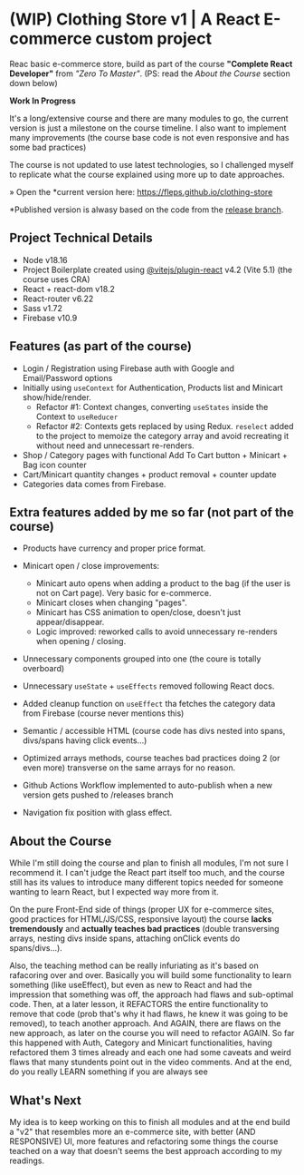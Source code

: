 # (WIP) Clothing Store v1 | A React E-commerce custom project

Reac basic e-commerce store, build as part of the course **"Complete React Developer"** from _"Zero To Master"_. (PS: read the *About the Course* section down below)

**Work In Progress**

It's a long/extensive course and there are many modules to go, the current version is just a milestone on the course timeline. I also want to implement many improvements (the course base code is not even responsive and has some bad practices)

The course is not updated to use latest technologies, so I challenged myself to replicate what the course explained using more up to date approaches.

» Open the *current version here: https://fleps.github.io/clothing-store

*Published version is alwasy based on the code from the [release branch](https://github.com/fleps/clothing-store/tree/releases).

## Project Technical Details

- Node v18.16
- Project Boilerplate created using [@vitejs/plugin-react](https://github.com/vitejs/vite-plugin-react/blob/main/packages/plugin-react/README.md) v4.2 (Vite 5.1) (the course uses CRA)
- React + react-dom v18.2
- React-router v6.22
- Sass v1.72
- Firebase v10.9

## Features (as part of the course)
- Login / Registration using Firebase auth with Google and Email/Password options
- Initially using `useContext` for Authentication, Products list and Minicart show/hide/render.
  - Refactor #1: Context changes, converting `useStates` inside the Context to `useReducer`
  - Refactor #2: Contexts gets replaced by using Redux. `reselect` added to the project to memoize the category array and avoid recreating it without need and unnecessart re-renders.
- Shop / Category pages with functional Add To Cart button + Minicart + Bag icon counter
- Cart/Minicart quantity changes + product removal + counter update
- Categories data comes from Firebase.

## Extra features added by me so far (not part of the course)
- Products have currency and proper price format.
- Minicart open / close improvements:
  - Minicart auto opens when adding a product to the bag (if the user is not on Cart page). Very basic for e-commerce.
  - Minicart closes when changing "pages".
  - Minicart has CSS animation to open/close, doesn't just appear/disappear.
  - Logic improved: reworked calls to avoid unnecessary re-renders when opening / closing.

- Unnecessary components grouped into one (the coure is totally overboard)
- Unnecessary `useState` + `useEffects` removed following React docs.
- Added cleanup function on `useEffect` tha fetches the category data from Firebase (course never mentions this)
- Semantic / accessible HTML (course code has divs nested into spans, divs/spans having click events...)
- Optimized arrays methods, course teaches bad practices doing 2 (or even more) transverse on the same arrays for no reason.
- Github Actions Workflow implemented to auto-publish when a new version gets pushed to /releases branch
- Navigation fix position with glass effect.

## About the Course
While I'm still doing the course and plan to finish all modules, I'm not sure I recommend it. I can't judge the React part itself too much, and the course still has its values to introduce many different topics needed for someone wanting to learn React, but I expected way more from it.

On the pure Front-End side of things (proper UX for e-commerce sites, good practices for HTML/JS/CSS, responsive layout) the course **lacks tremendously** and **actually teaches bad practices** (double transversing arrays, nesting divs inside spans, attaching onClick events do spans/divs...).

Also, the teaching method can be really infuriating as it's based on rafacoring over and over. Basically you will build some functionality to learn something (like useEffect), but even as new to React and had the impression that something was off, the approach had flaws and sub-optimal code. Then, at a later lesson, it REFACTORS the entire functionality to remove that code (prob that's why it had flaws, he knew it was going to be removed), to teach another approach. And AGAIN, there are flaws on the new approach, as later on the course you will need to refactor AGAIN. So far this happened with Auth, Category and Minicart functionalities, having refactored them 3 times already and each one had some caveats and weird flaws that many stundents point out in the video comments. And at the end, do you really LEARN something if you are always see

## What's Next
My idea is to keep working on this to finish all modules and at the end build a "v2" that resembles more an e-commerce site, with better (AND RESPONSIVE)  UI, more features and refactoring some things the course teached on a way that doesn't seems the best approach according to my readings.